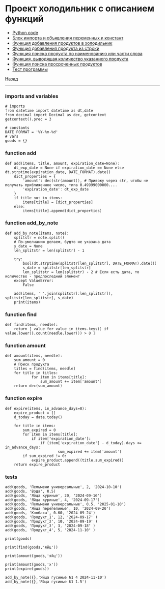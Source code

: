 # Проект холодильник с описанием функций

* [Python code](refrigerator.py)
* [Блок импорта и объявления переменных и констант](#imports-and-variables)
* [Функция добавления продуктов в холодильник](#function-add)
* [Функция добавления продукта из строки](#function-add_by_note)
* [Функция поиска продукта по наименованию или части слова](#function-find)
* [Функция, выводящая количество указанного продукта](#function-amount)
* [Функция поиска просроченных продуктов](#function-expire)
* [Тест программы](#tests)



[Назад](../README.md)

---


### imports and variables

```
# imports
from datetime import datetime as dt,date
from decimal import Decimal as dec, getcontext
getcontext().prec = 3

# constants
DATE_FORMAT = '%Y-%m-%d'
# vars
goods = {}
```

### function add

```text
def add(items, title, amount, expiration_date=None):
    dt_exp_date = None if expiration_date == None else dt.strptime(expiration_date, DATE_FORMAT).date()
    dict_properties = {
        'amount': dec(str(amount)), # Привожу через str, чтобы не получать приближенное число, типа 0.49999000000....
        'expiration_date': dt_exp_date
    }
    if title not in items:
        items[title] = [dict_properties]
    else:
        items[title].append(dict_properties)
```

### function add_by_note

```
def add_by_note(items, note):
    splitstr = note.split()
    # По-умолчанию делаем, будто не указана дата
    s_date = None
    len_splitstr = len(splitstr) - 1

    try:
        bool(dt.strptime(splitstr[len_splitstr], DATE_FORMAT).date())
        s_date = splitstr[len_splitstr]
        len_splitstr = len(splitstr) - 2 # Если есть дата, то количество - предпоследний элемент
    except ValueError:
        False

    add(items, ' '.join(splitstr[:len_splitstr]), splitstr[len_splitstr], s_date)
    print(items)
```

### function find

```
def find(items, needle):
    return [ value for value in items.keys() if value.lower().count(needle.lower()) > 0 ]
```

### function amount

```
def amount(items, needle):
    sum_amount = 0
    # Поиск продукта
    titles = find(items, needle)
    for title in titles:
            for item in items[title]:
                sum_amount += item['amount']
    return dec(sum_amount)
```

### function expire

```
def expire(items, in_advance_days=0):
    expire_product = []
    d_today = date.today()
    
    for title in items:
        sum_expired = 0
        for item in items[title]:           
            if item['expiration_date']:
                if (item['expiration_date'] - d_today).days <= in_advance_days:
                        sum_expired += item['amount']
        if sum_expired != 0:
            expire_product.append((title,sum_expired))     
    return expire_product
```

### tests

```
add(goods, 'Пельмени универсальные', 2, '2024-10-10')
add(goods, 'Вода', 0.5)
add(goods, 'Яйца куриные', 20, '2024-09-16')
add(goods, 'Яйца куриные', 4, '2024-09-17')
add(goods, 'Пельмени универсальные', 0.5, '2025-01-10')
add(goods, 'Яйца перепелиные', 10, '2024-09-20')
add(goods, 'Колбаса', 0.60, '2024-09-24')
add(goods, 'Продукт_1', 12, '2024-09-17' )
add(goods, 'Продукт_2', 10, '2024-09-19' )
add(goods, 'Продукт_3', 3, '2024-09-18' )
add(goods, 'Продукт_4', 5, '2024-11-10' )

print(goods)

print(find(goods,'яйц'))

print(amount(goods,'яйц'))

print(amount(goods,'x'))
print(expire(goods))

add_by_note({},'Яйца гусиные №1 4 2024-11-10')
add_by_note({},'Яйца гусиные №1 1.5')
```